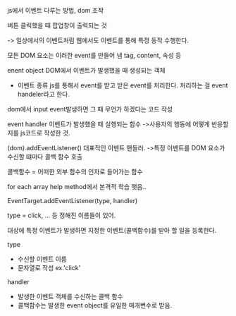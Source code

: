 js에서 이벤트 다루는 방법, dom 조작

버튼 클릭했을 때 팝업창이 출력되는 것

-> 일상에서의 이벤트처럼 웹에서도 이벤트를 통해 특정 동작 수행한다.

모든 DOM 요소는 이러한 event를 만들어 냄
tag, content, 속성 등

enent object
DOM에서 이벤트가 발생했을 때 생성되는 객체

- 이벤트 종류
js를 통해서 event를 받고 
받은 event를 처리한다. 처리하는 걸 event handeler라고 한다.

dom에서 input event발생하면 그 때 무언가 하겠다는 코드 작성

event handler
이벤트가 발생했을 때 실행되는 함수
->사용자의 행동에 어떻게 반응할지를 js코드로 작성한 것.

(dom).addEventListener()
대표적인 이벤트 핸들러.
->특정 이벤트를 DOM 요소가 수신할 떄마다 콜백 함수 호출

콜백함수 =
어떠한 외부 함수의 인자로 들어가는 함수

for each array help method에서 본격적 학습 햇음..

EventTarget.addEventListener(type, handler)

type = click, ... 등
정해진 이름들이 있어.

대상에 특정 이벤트가 발생하면 
지정한 이벤트(콜백함수)를 받아 할 일을 등록한다.

type
- 수신할 이벤트 이름
- 문자열로 작성 ex.'click'

handler
- 발생한 이벤트 객체를 수신하는 콜백 함수
- 콜백함수는 발생한 event object를 유일한 매개변수로 받음.




